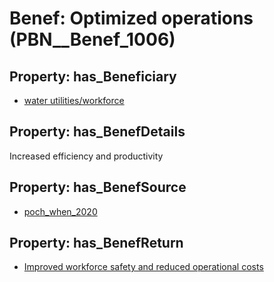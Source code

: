 # Benef: __Optimized operations__ (PBN__Benef_1006)

## Property: has_Beneficiary

* [water utilities/workforce](../Stakeholder/PBN__Stakeholder_399)

## Property: has_BenefDetails

Increased efficiency and productivity

## Property: has_BenefSource

* [poch_when_2020](../Article/PBN__Article_207)

## Property: has_BenefReturn

* [Improved workforce safety and reduced operational costs](../BenefReturn/PBN__BenefReturn_1118)

